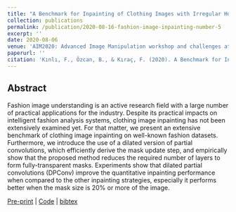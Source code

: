 ```yaml
---
title: "A Benchmark for Inpainting of Clothing Images with Irregular Holes"
collection: publications
permalink: /publication/2020-08-16-fashion-image-inpainting-number-5
excerpt: ''
date: 2020-08-06
venue: 'AIM2020: Advanced Image Manipulation workshop and challenges at ECCV2020'
paperurl: ''
citation: 'Kınlı, F., Özcan, B., & Kıraç, F. (2020). A Benchmark for Inpainting of Clothing Images with Irregular Holes. arXiv preprint arXiv:2007.05080.'
---
```


## Abstract
Fashion image understanding is an active research field with a large number of practical applications for the industry. Despite its practical impacts on intelligent fashion analysis systems, clothing image inpainting has not been extensively examined yet. For that matter, we present an extensive benchmark of clothing image inpainting on well-known fashion datasets. Furthermore, we introduce the use of a dilated version of partial convolutions, which efficiently derive the mask update step, and empirically show that the proposed method reduces the required number of layers to form fully-transparent masks. Experiments show that dilated partial convolutions (DPConv) improve the quantitative inpainting performance when compared to the other inpainting strategies, especially it performs better when the mask size is 20% or more of the image.

[Pre-print][aim-pre-print] |
[Code](https://github.com/birdortyedi/fashion-image-inpainting) |
[bibtex](_bibtex/fashion-image-inpainting.md)
<!---| [Poster][aim-poster]-->

[aim-pre-print]: https://arxiv.org/pdf/2007.05080.pdf
